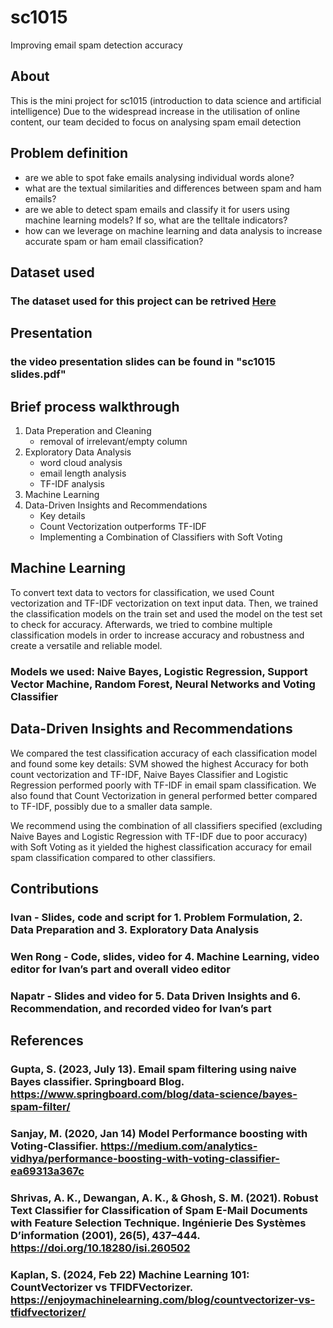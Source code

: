 # sc1015
Improving email spam detection accuracy

## About

This is the mini project for sc1015 (introduction to data science and artificial intelligence)
Due to the widespread increase in the utilisation of online content, our team decided to focus on analysing spam email detection

## Problem definition
- are we able to spot fake emails analysing individual words alone?
- what are the textual similarities and differences between spam and ham emails?
- are we able to detect spam emails and classify it for users using machine learning models? If so, what are the telltale indicators?
- how can we leverage on machine learning and data analysis to increase accurate spam or ham email classification?



## Dataset used 
### The dataset used for this project can be retrived [Here](https://www.kaggle.com/datasets/mfaisalqureshi/spam-email)


## Presentation
### the video presentation slides can be found in "sc1015 slides.pdf"


## Brief process walkthrough

1. Data Preperation and Cleaning
   + removal of irrelevant/empty column
2. Exploratory Data Analysis
   + word cloud analysis
   + email length analysis
   + TF-IDF analysis
3. Machine Learning
4. Data-Driven Insights and Recommendations
   + Key details
   + Count Vectorization outperforms TF-IDF
   + Implementing a Combination of Classifiers with Soft Voting    
   




## Machine Learning
To convert text data to vectors for classification, we used Count vectorization and TF-IDF vectorization on text input data. Then, we trained the classification models on the train set and used the model on the test set to check for accuracy. Afterwards, we tried to combine multiple classification models in order to increase accuracy and robustness and create a versatile and reliable model.
### Models we used: Naive Bayes, Logistic Regression, Support Vector Machine, Random Forest, Neural Networks and Voting Classifier

## Data-Driven Insights and Recommendations
We compared the test classification accuracy of each classification model and found some key details: SVM showed the highest Accuracy for both count vectorization and TF-IDF,  Naive Bayes Classifier and Logistic Regression performed poorly with TF-IDF in email spam classification. We also found that Count Vectorization in general performed better compared to TF-IDF, possibly due to a smaller data sample. 

We recommend using the combination of all classifiers specified (excluding Naive Bayes and Logistic Regression with TF-IDF due to poor accuracy) with Soft Voting as it yielded the highest classification accuracy for email spam classification compared to other classifiers. 

## Contributions
### Ivan - Slides, code and script for 1. Problem Formulation, 2. Data Preparation and 3. Exploratory Data Analysis
### Wen Rong - Code, slides, video for 4. Machine Learning, video editor for Ivan’s part and overall video editor
### Napatr - Slides and video for 5. Data Driven Insights and 6. Recommendation, and recorded video for Ivan’s part

## References
### Gupta, S. (2023, July 13). Email spam filtering using naive Bayes classifier. Springboard Blog. https://www.springboard.com/blog/data-science/bayes-spam-filter/
### Sanjay, M. (2020, Jan 14) Model Performance boosting with Voting-Classifier. https://medium.com/analytics-vidhya/performance-boosting-with-voting-classifier-ea69313a367c
### Shrivas, A. K., Dewangan, A. K., & Ghosh, S. M. (2021). Robust Text Classifier for Classification of Spam E-Mail Documents with Feature Selection Technique. Ingénierie Des Systèmes D’information (2001), 26(5), 437–444. https://doi.org/10.18280/isi.260502
### Kaplan, S. (2024, Feb 22) Machine Learning 101: CountVectorizer vs TFIDFVectorizer. https://enjoymachinelearning.com/blog/countvectorizer-vs-tfidfvectorizer/

